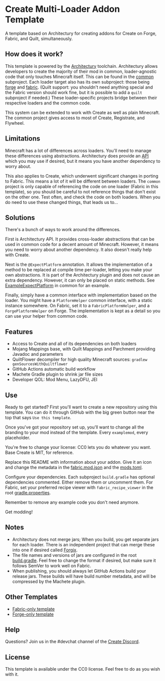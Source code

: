 # Create Multi-Loader Addon Template
A template based on Architectury for creating addons for Create on Forge, Fabric, and Quilt, simultaneously.

## How does it work?
This template is powered by the [Architectury](https://github.com/architectury) toolchain.
Architectury allows developers to create the majority of their mod in common, loader-agnostic code that
only touches Minecraft itself. This can be found in the [common](common) subproject. Each loader target 
also has its own subproject: those being [forge](forge) and [fabric](fabric). (Quilt support: you 
shouldn't need anything special and the Fabric version should work fine, but it is possible to add a 
`quilt` subproject if needed.) These loader-specific projects bridge between their respective loaders 
and the common code.

This system can be extended to work with Create as well as plain Minecraft. The common project gives
access to most of Create, Registrate, and Flywheel.

## Limitations
Minecraft has a lot of differences across loaders. You'll need to manage these differences using
abstractions. Architectury does provide an [API](https://github.com/architectury/architectury-api)
which you may use if desired, but it means you have another dependency to worry about.

This also applies to Create, which underwent significant changes in porting to Fabric. This means a lot 
of it will be different between loaders. The `common` project is only capable of referencing the code 
on one loader (Fabric in this template), so you should be careful to not reference things that don't 
exist on the other one. Test often, and check the code on both loaders. When you do need to use these 
changed things, that leads us to...

## Solutions
There's a bunch of ways to work around the differences.

First is Architectury API. It provides cross-loader abstractions that can be used in common code for
a decent amount of Minecraft. However, it means you need to worry about another dependency. It also
doesn't really help with Create.

Next is the `@ExpectPlatform` annotation. It allows the implementation of a method to be replaced
at compile time per-loader, letting you make your own abstractions. It is part of the Architectury
plugin and does not cause an extra dependency. However, it can only be placed on static methods. See 
[ExampleExpectPlatform](common/src/main/java/net/examplemod/ExampleExpectPlatform.java) in common 
for an example.

Finally, simply have a common interface with implementation based on the loader. You might have a
`PlatformHelper` common interface, with a static instance somewhere. On Fabric, set it to a
`FabricPlatformHelper`, and a `ForgePlatformHelper` on Forge. The implementation is kept as a detail
so you can use your helper from common code.

## Features
- Access to Create and all of its dependencies on both loaders
- Mojang Mappings base, with Quilt Mappings and Parchment providing Javadoc and parameters
- QuiltFlower decompiler for high quality Minecraft sources: `gradlew genSourcesWithQuiltflower`
- GitHub Actions automatic build workflow
- Machete Gradle plugin to shrink jar file sizes
- Developer QOL: Mod Menu, LazyDFU, JEI

## Use
Ready to get started? First you'll want to create a new repository using this template. You can do it
through GitHub with the big green button near the top that says `Use this template`. 

Once you've got your repository set up, you'll want to change all the branding to your mod instead 
of the template. Every `examplemod`, every placeholder. 

You're free to change your license: CC0 lets you do whatever you want. Base Create is MIT, for reference. 

Replace this README with information about your addon. Give it an icon and change the metadata in the 
[fabric.mod.json](fabric/src/main/resources/fabric.mod.json) and the
[mods.toml](forge/src/main/resources/META-INF/mods.toml).

Configure your dependencies. Each subproject `build.gradle` has optional dependencies commented.
Either remove them or uncomment them. For Fabric, set your preferred recipe viewer with 
`fabric_recipe_viewer` in the root [gradle.properties](gradle.properties).

Remember to remove any example code you don't need anymore.

Get modding!

## Notes
- Architectury does not merge jars; When you build, you get separate jars for each loader.
  There is an independent project that can merge these into one if desired called
  [Forgix](https://github.com/PacifistMC/Forgix).
- The file names and versions of jars are configured in the root [build.gradle](build.gradle). Feel 
free to change the format if desired, but make sure it follows SemVer to work well on Fabric.
- When publishing, you should always let GitHub Actions build your release jars. These builds will
have build number metadata, and will be compressed by the Machete plugin.

## Other Templates
- [Fabric-only template](https://github.com/Fabricators-of-Create/create-fabric-addon-template)
- [Forge-only template](https://github.com/kotakotik22/CreateAddonTemplate)

## Help
Questions? Join us in the #devchat channel of the [Create Discord](https://discord.com/invite/hmaD7Se).

## License

This template is available under the CC0 license. Feel free to do as you wish with it.